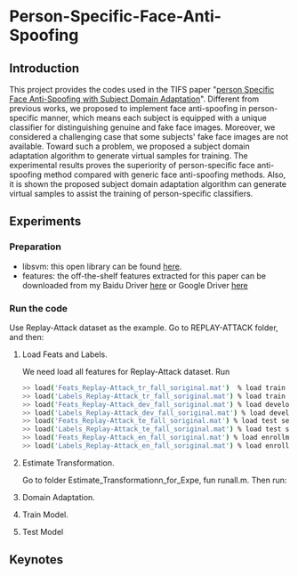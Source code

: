 # Person-Specific-Face-Anti-Spoofing
## Introduction
This project provides the codes used in the TIFS paper "[person Specific Face Anti-Spoofing with Subject Domain Adaptation](http://ieeexplore.ieee.org/xpl/login.jsp?tp=&arnumber=7041231&url=http%3A%2F%2Fieeexplore.ieee.org%2Fxpls%2Fabs_all.jsp%3Farnumber%3D7041231)".
Different from previous works, we proposed to implement face anti-spoofing in person-specific manner, which means each subject
is equipped with a unique classifier for distinguishing genuine and fake face images. Moreover, we considered a challenging case that 
some subjects' fake face images are not available. Toward such a problem, we proposed a subject domain adaptation algorithm to 
generate virtual samples for training. The experimental results proves the superiority of person-specific face anti-spoofing method compared
with generic face anti-spoofing methods. Also, it is shown the proposed subject domain adaptation algorithm can generate virtual samples to 
assist the training of person-specific classifiers.
## Experiments
### Preparation
* libsvm: this open library can be found [here](http://www.csie.ntu.edu.tw/~cjlin/libsvm/).
* features: the off-the-shelf features extracted for this paper can be downloaded from my Baidu Driver [here](http://pan.baidu.com/s/1hqKmEpe) or Google Driver [here](https://drive.google.com/folderview?id=0B749j8XpVZQ-VFE0OG1hZFpFZXc&usp=sharing)

### Run the code

Use Replay-Attack dataset as the example. Go to REPLAY-ATTACK folder, and then:

1. Load Feats and Labels.

   We need load all features for Replay-Attack dataset. Run
   ```bash
   >> load('Feats_Replay-Attack_tr_fall_soriginal.mat')  % load train set features
   >> load('Labels_Replay-Attack_tr_fall_soriginal.mat') % load train set labels
   >> load('Feats_Replay-Attack_dev_fall_soriginal.mat') % load development set features
   >> load('Labels_Replay-Attack_dev_fall_soriginal.mat') % load development set labels
   >> load('Feats_Replay-Attack_te_fall_soriginal.mat') % load test set features
   >> load('Labels_Replay-Attack_te_fall_soriginal.mat') % load test set labels
   >> load('Feats_Replay-Attack_en_fall_soriginal.mat') % load enrollment set features
   >> load('Labels_Replay-Attack_en_fall_soriginal.mat') % load enrollment set labels
   ```

2. Estimate Transformation.

    Go to folder Estimate_Transformationn_for_Expe, fun runall.m. Then run:
	
	
3. Domain Adaptation.


4. Train Model.

5. Test Model
	
 
## Keynotes
